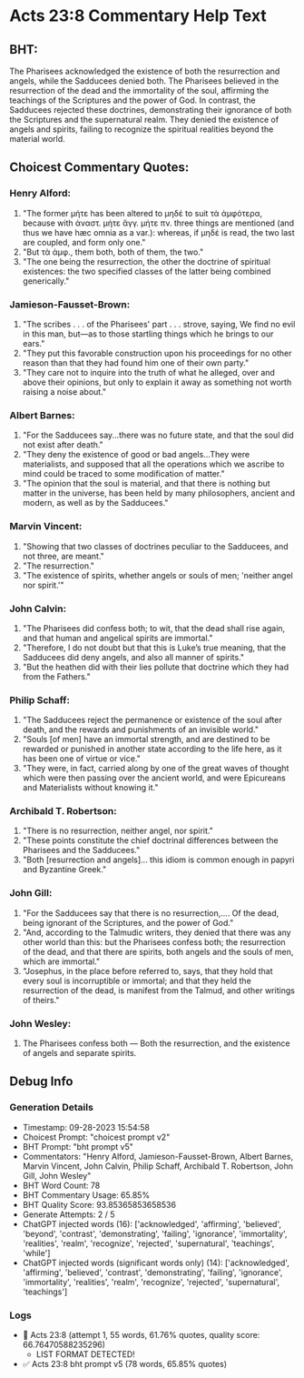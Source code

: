# Acts 23:8 Commentary Help Text

## BHT:
The Pharisees acknowledged the existence of both the resurrection and angels, while the Sadducees denied both. The Pharisees believed in the resurrection of the dead and the immortality of the soul, affirming the teachings of the Scriptures and the power of God. In contrast, the Sadducees rejected these doctrines, demonstrating their ignorance of both the Scriptures and the supernatural realm. They denied the existence of angels and spirits, failing to recognize the spiritual realities beyond the material world.

## Choicest Commentary Quotes:
### Henry Alford:
1. "The former μήτε has been altered to μηδέ to suit τὰ ἀμφότερα, because with ἀναστ. μήτε ἄγγ. μήτε πν. three things are mentioned (and thus we have hæc omnia as a var.): whereas, if μηδέ is read, the two last are coupled, and form only one." 
2. "But τὰ ἀμφ., them both, both of them, the two."
3. "The one being the resurrection, the other the doctrine of spiritual existences: the two specified classes of the latter being combined generically."

### Jamieson-Fausset-Brown:
1. "The scribes . . . of the Pharisees' part . . . strove, saying, We find no evil in this man, but—as to those startling things which he brings to our ears." 
2. "They put this favorable construction upon his proceedings for no other reason than that they had found him one of their own party." 
3. "They care not to inquire into the truth of what he alleged, over and above their opinions, but only to explain it away as something not worth raising a noise about."

### Albert Barnes:
1. "For the Sadducees say...there was no future state, and that the soul did not exist after death."
2. "They deny the existence of good or bad angels...They were materialists, and supposed that all the operations which we ascribe to mind could be traced to some modification of matter."
3. "The opinion that the soul is material, and that there is nothing but matter in the universe, has been held by many philosophers, ancient and modern, as well as by the Sadducees."

### Marvin Vincent:
1. "Showing that two classes of doctrines peculiar to the Sadducees, and not three, are meant."
2. "The resurrection."
3. "The existence of spirits, whether angels or souls of men; 'neither angel nor spirit.'"

### John Calvin:
1. "The Pharisees did confess both; to wit, that the dead shall rise again, and that human and angelical spirits are immortal."
2. "Therefore, I do not doubt but that this is Luke’s true meaning, that the Sadducees did deny angels, and also all manner of spirits."
3. "But the heathen did with their lies pollute that doctrine which they had from the Fathers."

### Philip Schaff:
1. "The Sadducees reject the permanence or existence of the soul after death, and the rewards and punishments of an invisible world."
2. "Souls [of men] have an immortal strength, and are destined to be rewarded or punished in another state according to the life here, as it has been one of virtue or vice."
3. "They were, in fact, carried along by one of the great waves of thought which were then passing over the ancient world, and were Epicureans and Materialists without knowing it."

### Archibald T. Robertson:
1. "There is no resurrection, neither angel, nor spirit." 
2. "These points constitute the chief doctrinal differences between the Pharisees and the Sadducees." 
3. "Both [resurrection and angels]... this idiom is common enough in papyri and Byzantine Greek."

### John Gill:
1. "For the Sadducees say that there is no resurrection,.... Of the dead, being ignorant of the Scriptures, and the power of God."
2. "And, according to the Talmudic writers, they denied that there was any other world than this: but the Pharisees confess both; the resurrection of the dead, and that there are spirits, both angels and the souls of men, which are immortal."
3. "Josephus, in the place before referred to, says, that they hold that every soul is incorruptible or immortal; and that they held the resurrection of the dead, is manifest from the Talmud, and other writings of theirs."

### John Wesley:
1. The Pharisees confess both — Both the resurrection, and the existence of angels and separate spirits.


## Debug Info
### Generation Details
- Timestamp: 09-28-2023 15:54:58
- Choicest Prompt: "choicest prompt v2"
- BHT Prompt: "bht prompt v5"
- Commentators: "Henry Alford, Jamieson-Fausset-Brown, Albert Barnes, Marvin Vincent, John Calvin, Philip Schaff, Archibald T. Robertson, John Gill, John Wesley"
- BHT Word Count: 78
- BHT Commentary Usage: 65.85%
- BHT Quality Score: 93.85365853658536
- Generate Attempts: 2 / 5
- ChatGPT injected words (16):
	['acknowledged', 'affirming', 'believed', 'beyond', 'contrast', 'demonstrating', 'failing', 'ignorance', 'immortality', 'realities', 'realm', 'recognize', 'rejected', 'supernatural', 'teachings', 'while']
- ChatGPT injected words (significant words only) (14):
	['acknowledged', 'affirming', 'believed', 'contrast', 'demonstrating', 'failing', 'ignorance', 'immortality', 'realities', 'realm', 'recognize', 'rejected', 'supernatural', 'teachings']

### Logs
- 🔄 Acts 23:8 (attempt 1, 55 words, 61.76% quotes, quality score: 66.76470588235296) 
	- LIST FORMAT DETECTED!
- ✅ Acts 23:8 bht prompt v5 (78 words, 65.85% quotes)
